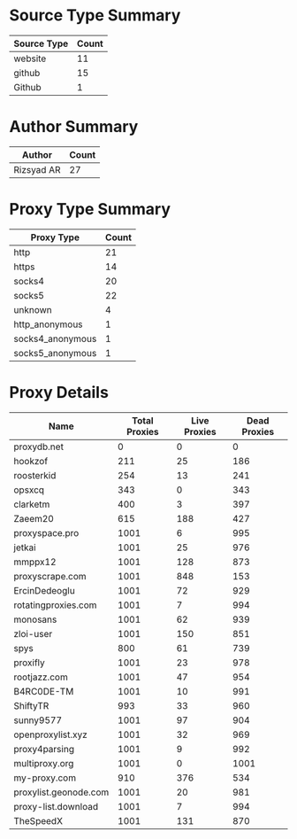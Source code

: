 # Source Type Summary

| Source Type | Count |
|-------------|-------|
| website | 11 |
| github | 15 |
| Github | 1 |


# Author Summary

| Author | Count |
|--------|-------|
| Rizsyad AR | 27 |


# Proxy Type Summary

| Proxy Type | Count |
|------------|-------|
| http | 21 |
| https | 14 |
| socks4 | 20 |
| socks5 | 22 |
| unknown | 4 |
| http_anonymous | 1 |
| socks4_anonymous | 1 |
| socks5_anonymous | 1 |


# Proxy Details

| Name | Total Proxies | Live Proxies | Dead Proxies |
|------|---------------|--------------|---------------|
| proxydb.net | 0 | 0 | 0 |
| hookzof | 211 | 25 | 186 |
| roosterkid | 254 | 13 | 241 |
| opsxcq | 343 | 0 | 343 |
| clarketm | 400 | 3 | 397 |
| Zaeem20 | 615 | 188 | 427 |
| proxyspace.pro | 1001 | 6 | 995 |
| jetkai | 1001 | 25 | 976 |
| mmppx12 | 1001 | 128 | 873 |
| proxyscrape.com | 1001 | 848 | 153 |
| ErcinDedeoglu | 1001 | 72 | 929 |
| rotatingproxies.com | 1001 | 7 | 994 |
| monosans | 1001 | 62 | 939 |
| zloi-user | 1001 | 150 | 851 |
| spys | 800 | 61 | 739 |
| proxifly | 1001 | 23 | 978 |
| rootjazz.com | 1001 | 47 | 954 |
| B4RC0DE-TM | 1001 | 10 | 991 |
| ShiftyTR | 993 | 33 | 960 |
| sunny9577 | 1001 | 97 | 904 |
| openproxylist.xyz | 1001 | 32 | 969 |
| proxy4parsing | 1001 | 9 | 992 |
| multiproxy.org | 1001 | 0 | 1001 |
| my-proxy.com | 910 | 376 | 534 |
| proxylist.geonode.com | 1001 | 20 | 981 |
| proxy-list.download | 1001 | 7 | 994 |
| TheSpeedX | 1001 | 131 | 870 |
